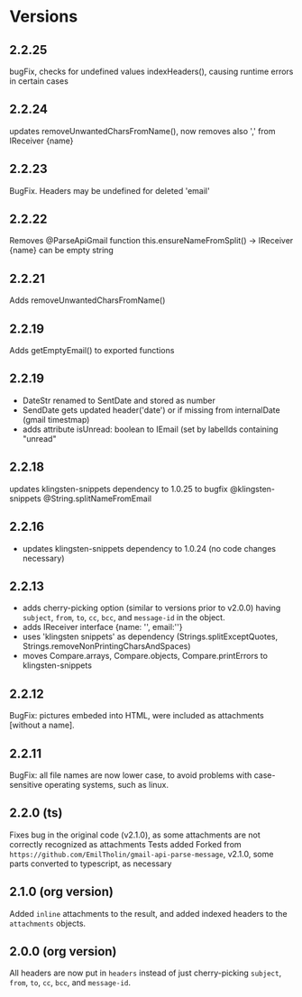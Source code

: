 # Versions

## 2.2.25
bugFix, checks for undefined values indexHeaders(), causing runtime errors in certain cases

## 2.2.24
updates removeUnwantedCharsFromName(), now removes also ',' from IReceiver {name}

## 2.2.23
BugFix. Headers may be undefined for deleted 'email'

## 2.2.22
Removes @ParseApiGmail function this.ensureNameFromSplit() -> IReceiver {name} can be empty string

## 2.2.21
Adds removeUnwantedCharsFromName()

## 2.2.19
Adds getEmptyEmail() to exported functions 

## 2.2.19
- DateStr renamed to SentDate and stored as number
- SendDate gets updated header('date') or if missing from internalDate (gmail timestmap) 
- adds attribute isUnread: boolean to IEmail (set by labelIds containing "unread"

## 2.2.18
updates klingsten-snippets dependency to 1.0.25 to bugfix @klingsten-snippets @String.splitNameFromEmail 

## 2.2.16
- updates klingsten-snippets dependency to 1.0.24 (no code changes necessary)

## 2.2.13
- adds cherry-picking option (similar to versions prior to  v2.0.0) having `subject`, `from`, `to`, `cc`, `bcc`, and `message-id` in the object.
- adds IReceiver interface {name: '', email:''}
- uses 'klingsten snippets' as dependency (Strings.splitExceptQuotes, Strings.removeNonPrintingCharsAndSpaces)
- moves Compare.arrays, Compare.objects, Compare.printErrors to klingsten-snippets

## 2.2.12
BugFix: pictures embeded into HTML, were included as attachments [without a name]. 

## 2.2.11
BugFix: all file names are now lower case, to avoid problems with case-sensitive operating systems, such as linux.

## 2.2.0 (ts)
Fixes bug in the original code (v2.1.0), as some attachments are not correctly recognized as attachments 
Tests added
Forked from `https://github.com/EmilTholin/gmail-api-parse-message`, v2.1.0, some parts converted to typescript, as necessary

## 2.1.0 (org version)
Added `inline` attachments to the result, and added indexed headers to the `attachments` objects.

## 2.0.0 (org version)
All headers are now put in `headers` instead of just cherry-picking `subject`, `from`, `to`, `cc`, `bcc`, and `message-id`.
